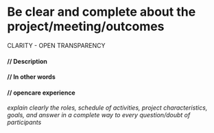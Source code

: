 # Be clear and complete about the project/meeting/outcomes

CLARITY - OPEN TRANSPARENCY

#### **// Description**

#### **// In other words**

#### **// opencare experience**

*explain clearly the roles, schedule of activities, project characteristics, goals, and answer in a complete way to every question/doubt of participants*

